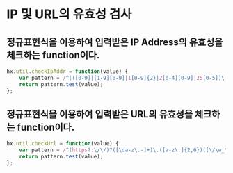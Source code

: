 # IP 및 URL의 유효성 검사
 
## 정규표현식을 이용하여 입력받은 IP Address의 유효성을 체크하는 function이다. 

```js
hx.util.checkIpAddr = function(value) {
    var pattern = /^(([0-9]|[1-9][0-9]|1[0-9]{2}|2[0-4][0-9]|25[0-5])\.){3}([0-9]|[1-9][0-9]|1[0-9]{2}|2[0-4][0-9]|25[0-5])$/;
    return pattern.test(value);
};
```

## 정규표현식을 이용하여 입력받은 URL의 유효성을 체크하는 function이다.

```js
hx.util.checkUrl = function(value) {
    var pattern = /^(https?:\/\/)?([\da-z\.-]+)\.([a-z\.]{2,6})([\/\w_\.-]*)*\/?$/;
    return pattern.test(value);
};
```